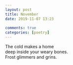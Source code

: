 ```yaml
---  
layout: post  
title: November  
date: 2019-11-07 13:23  
  
comments: true  
categories: [poetry]  
---  
```

The cold makes a home  
deep inside your weary bones.  
Frost glimmers and grins.  
